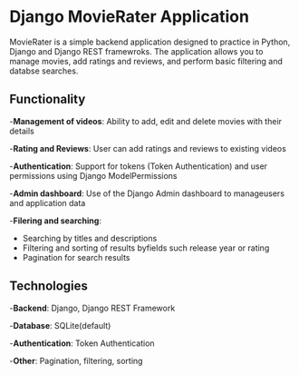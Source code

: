 # Django MovieRater Application
MovieRater is a simple backend application designed to practice in Python, Django and Django REST framewroks.
The application allows you to manage movies, add ratings and reviews, and perform basic filtering and databse searches.


## Functionality

-**Management of videos**: Ability to add, edit and delete movies with their details

-**Rating and Reviews**: User can add ratings and reviews to existing videos

-**Authentication**: Support for tokens (Token Authentication) and user permissions using Django ModelPermissions

-**Admin dashboard**: Use of the Django Admin dashboard to manageusers and application data

-**Filering and searching**:

  - Searching by titles and descriptions
  - Filtering and sorting of results byfields such release year or rating
  - Pagination for search results    


## Technologies

-**Backend**: Django, Django REST Framework

-**Database**: SQLite(default)

-**Authentication**: Token Authentication

-**Other**: Pagination, filtering, sorting
